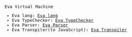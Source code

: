 <samp>

Eva Virtual Machine

- Eva lang: [Eva lang](https://github.com/yazaldefilimone/essentials-of-interpretation)
- Eva TypeChecker: [Eva TypeChecker](https://github.com/yazaldefilimone/eva-typechecker)
- Eva Parser: [Eva Parser](https://github.com/yazaldefilimone/letter-parser)
- Eva Transpiler(to JavaScript): [Eva Transpiler](https://github.com/yazaldefilimone/high-level-compiler)
